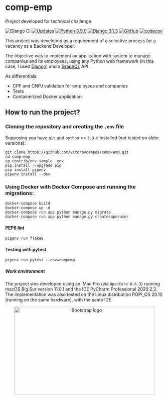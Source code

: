 # comp-emp
Project developed for technical challenge

![Django CI](https://github.com/vitorpvcampos/comp-emp/workflows/Django%20CI/badge.svg)
[![Updates](https://pyup.io/repos/github/vitorpvcampos/comp-emp/shield.svg)](https://pyup.io/repos/github/vitorpvcampos/comp-emp/)
[![Python 3.9.0](https://img.shields.io/badge/python-3.9.0-blue.svg)](https://www.python.org/downloads/release/python-390/)
[![Django 3.1.3](https://img.shields.io/badge/django-3.1.3-blue.svg)](https://www.djangoproject.com/download/)
[![GitHub](https://img.shields.io/github/license/mashape/apistatus.svg)](https://github.com/vitorpvcampos/django-e-learning/blob/main/LICENSE)
[![codecov](https://codecov.io/gh/vitorpvcampos/comp-emp/branch/main/graph/badge.svg?token=0BDA2I3QRK)](https://codecov.io/gh/vitorpvcampos/comp-emp)

This project was developed as a requirement of a selective process for a vacancy as a Backend Developer. 

The objective was to implement an application with  system to manage companies and its employees, using any Python web framework (in this case, I used [Django](https://docs.djangoproject.com/en/3.1/)) and a [GraphQL](https://graphql.org/learn/) API.

As differentials:
* CPF and CNPJ validation for employees and companies
* Tests
* Containerized Docker application

## How to run the project?

### Cloning the repository and creating the ```.env``` file
Supposing you have ```git``` and ```python``` >= ```3.9.0``` installed (not tested on older versions):

```
git clone https://github.com/vitorpvcampos/comp-emp.git
cd comp-emp
cp contrib/env-sample .env
pip install --upgrade pip
pip install pipenv
pipenv install --dev
```

### Using Docker with Docker Compose and running the migrations:

```
docker-compose build
docker-compose up -d
docker-compose run app python manage.py migrate
docker-compose run app python manage.py createsuperuser
```

#### PEP8 lint
```
pipenv run flake8
```

#### Testing with pytest
```
pipenv run pytest --cov=compemp
```

##### Work environment

The project was developed using an iMac Pro (via ```OpenCore 0.6.3```) running macOS Big Sur version 11.0.1 and the IDE PyCharm Professional 2020.2.3. The implementation was also tested on the Linux distribution POP!_OS 20.10 (running on the same hardware), with the same IDE.

<p align="center">
    <img src="https://sociedadenovoaeon.org/wp-content/uploads/neofetch.png" alt="Bootstrap logo" width="448" height="280">
  </a>
</p>